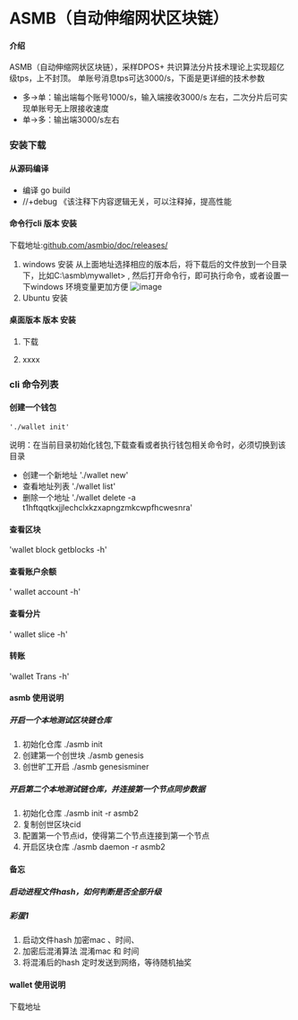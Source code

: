 # ASMB（自动伸缩网状区块链）

#### 介绍
ASMB（自动伸缩网状区块链），采样DPOS+ 共识算法分片技术理论上实现超亿级tps，上不封顶。
单账号消息tps可达3000/s，下面是更详细的技术参数
- 多->单：输出端每个账号1000/s，输入端接收3000/s 左右，二次分片后可实现单账号无上限接收速度
- 单->多：输出端3000/s左右



### 安装下载
#### 从源码编译
- 编译  go build
- //+debug 《该注释下内容逻辑无关，可以注释掉，提高性能

#### 命令行cli 版本 安装
下载地址:[github.com/asmbio/doc/releases/](https://github.com/asmbio/doc/releases/)
1. windows 安装
    从上面地址选择相应的版本后，将下载后的文件放到一个目录下，比如C:\asmb\mywallet> , 然后打开命令行，即可执行命令，或者设置一下windows 环境变量更加方便
    ![image](https://user-images.githubusercontent.com/9838830/172351879-d6fe0ceb-80f7-4c32-88c0-d463ac840b4e.png)
2. Ubuntu 安装



#### 桌面版本 版本 安装


1.  下载
   

   
3.  xxxx

### cli 命令列表

#### 创建一个钱包
    './wallet init'
说明：在当前目录初始化钱包,下载查看或者执行钱包相关命令时，必须切换到该目录
- 创建一个新地址
  './wallet new'
- 查看地址列表
  './wallet list'
- 删除一个地址
  './wallet delete -a t1hftqqtkxjjlechclxkzxapngzmkcwpfhcwesnra'
#### 查看区块
'wallet block getblocks -h'
#### 查看账户余额
' wallet account -h'
#### 查看分片
' wallet slice  -h'
#### 转账
'wallet Trans -h'






#### asmb 使用说明
##### 开启一个本地测试区块链仓库
1.  初始化仓库 ./asmb init 
2.  创建第一个创世块 ./asmb genesis
3.  创世旷工开启 ./asmb genesisminer
##### 开启第二个本地测试链仓库，并连接第一个节点同步数据
1.  初始化仓库 ./asmb init -r asmb2
2.  复制创世区块cid
3.  配置第一个节点id，使得第二个节点连接到第一个节点
4.  开启区块仓库 ./asmb daemon -r asmb2
#### 备忘
##### 启动进程文件hash，如何判断是否全部升级
##### 彩蛋1
1. 启动文件hash 加密mac 、时间、
2. 加密后混淆算法 混淆mac 和 时间
3. 将混淆后的hash 定时发送到网络，等待随机抽奖

#### wallet 使用说明
下载地址 